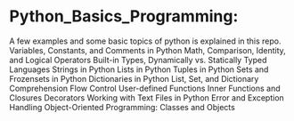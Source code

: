 # Python_Basics_Programming:
A few examples and some basic topics of python is explained in this repo.
Variables, Constants, and Comments in Python
Math, Comparison, Identity, and Logical Operators
Built-in Types, Dynamically vs. Statically Typed Languages
Strings in Python
Lists in Python
Tuples in Python
Sets and Frozensets in Python
Dictionaries in Python
List, Set, and Dictionary Comprehension
Flow Control
User-defined Functions
Inner Functions and Closures
Decorators
Working with Text Files in Python
Error and Exception Handling
Object-Oriented Programming: Classes and Objects

